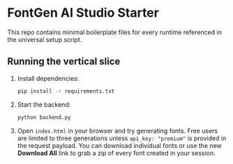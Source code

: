 # FontGen AI Studio Starter

This repo contains minimal boilerplate files for every runtime referenced in the universal setup script.

## Running the vertical slice

1. Install dependencies:
   ```bash
   pip install -r requirements.txt
   ```
2. Start the backend:
   ```bash
   python backend.py
   ```
3. Open `index.html` in your browser and try generating fonts. Free users are limited to three generations unless `api_key: "premium"` is provided in the request payload. You can download individual fonts or use the new **Download All** link to grab a zip of every font created in your session.
